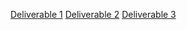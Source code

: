 [Deliverable 1](https://www.youtube.com/watch?v=r9pXVrTEjh0)
[Deliverable 2](https://www.youtube.com/watch?v=979as32958I)
[Deliverable 3](https://www.youtube.com/watch?v=eUfwSMkC8WY)
